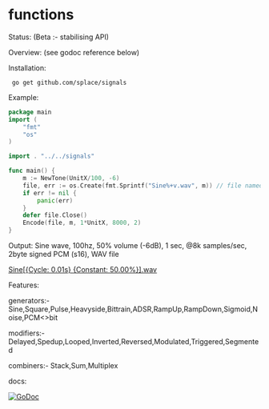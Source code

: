 # functions

Status: (Beta :- stabilising API)

Overview: (see godoc reference below)

Installation:

     go get github.com/splace/signals   

Example:
```go
package main
import (
	"fmt"
	"os"
)

import . "../../signals"

func main() {
	m := NewTone(UnitX/100, -6)
	file, err := os.Create(fmt.Sprintf("Sine%+v.wav", m)) // file named after go code of generating Function
	if err != nil {
		panic(err)
	}
	defer file.Close()
	Encode(file, m, 1*UnitX, 8000, 2)
}

```
Output: Sine wave, 100hz, 50% volume (-6dB), 1 sec, @8k samples/sec, 2byte signed PCM (s16), WAV file 

[Sine[{Cycle:     0.01s} {Constant:    50.00%}].wav](https://github.com/splace/signals/blob/master/examples/Sine%5B%7BCycle:%20%20%20%20%200.01s%7D%20%7BConstant:%20%20%20%2050.00%25%7D%5D.wav)

Features:

generators:- Sine,Square,Pulse,Heavyside,Bittrain,ADSR,RampUp,RampDown,Sigmoid,Noise,PCM<<bits>>bit

modifiers:- Delayed,Spedup,Looped,Inverted,Reversed,Modulated,Triggered,Segmented

combiners:- Stack,Sum,Multiplex

docs: 
     
[![GoDoc](https://godoc.org/github.com/splace/signals?status.svg)](https://godoc.org/github.com/splace/signals)


